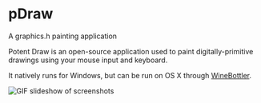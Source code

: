 pDraw
=====

A graphics.h painting application

Potent Draw is an open-source application used to paint
digitally-primitive drawings using your mouse input and keyboard. 

It natively runs for Windows, but can be run on OS X through [WineBottler](http://winebottler.kronenberg.org/).

![GIF slideshow of screenshots](http://ruthlessphysics.com/img/pdrawscreenshots.gif)
